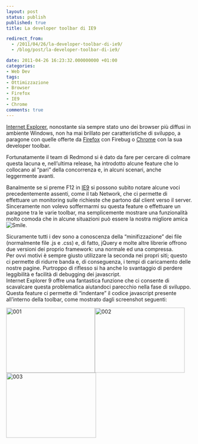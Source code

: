 ```yaml
---
layout: post
status: publish
published: true
title: La developer toolbar di IE9

redirect_from: 
  - /2011/04/26/la-developer-toolbar-di-ie9/
  - /blog/post/la-developer-toolbar-di-ie9/

date: 2011-04-26 16:23:32.000000000 +01:00
categories:
- Web Dev
tags:
- Ottimizzazione
- Browser
- Firefox
- IE9
- Chrome
comments: true
---
```

<p><a title="Internet Explorer posts" href="http://tostring.it/tags/archive/ie9" target="_blank">Internet Explorer</a>, nonostante sia sempre stato uno dei browser più diffusi in ambiente Windows, non ha mai brillato per caratteristiche di sviluppo, a paragone con quelle offerte da <a title="Firefox posts" href="http://tostring.it/tags/archive/firefox" target="_blank">Firefox</a> con Firebug o <a title="Chrome posts" href="http://tostring.it/tags/archive/chrome" target="_blank">Chrome</a> con la sua developer toolbar.</p>  <p>Fortunatamente il team di Redmond si è dato da fare per cercare di colmare questa lacuna e, nell’ultima release, ha introdotto alcune feature che lo collocano al “pari” della concorrenza e, in alcuni scenari, anche leggermente avanti.</p>  <p>Banalmente se si preme F12 in <a title="Internet Exploer 9 posts" href="http://tostring.it/tags/archive/ie9" target="_blank">IE9</a> si possono subito notare alcune voci precedentemente assenti, come il tab Network, che ci permette di effettuare un monitoring sulle richieste che partono dal client verso il server.     <br />Sinceramente non volevo soffermarmi su questa feature o effettuare un paragone tra le varie toolbar, ma semplicemente mostrare una funzionalità molto comoda che in alcune situazioni può essere la nostra migliore amica <img style="border-bottom-style: none; border-left-style: none; border-top-style: none; border-right-style: none" class="wlEmoticon wlEmoticon-smile" alt="Smile" src="http://www.tostring.it/UserFiles/imperugo/wlEmoticon-smile_2_6.png" />.</p>  <p>Sicuramente tutti i dev sono a conoscenza della “minifizzazione” dei file (normalmente file .js e .css) e, di fatto, jQuery e molte altre librerie offrono due versioni dei proprio framework: una normale ed una compressa.    <br />Per ovvi motivi è sempre giusto utilizzare la seconda nei propri siti; questo ci permette di ridurre banda e, di conseguenza, i tempi di caricamento delle nostre pagine. Purtroppo di riflesso si ha anche lo svantaggio di perdere leggibilità e facilità di debugging dei javascript.     <br />Internet Explorer 9 offre una fantastica funzione che ci consente di scavalcare questa problematica aiutandoci parecchio nella fase di sviluppo. Questa feature ci permette di “indentare” il codice javascript presente all’interno della toolbar, come mostrato dagli screenshot seguenti:</p>  <p><a href="http://www.tostring.it/UserFiles/imperugo/001_2.png"><img style="background-image: none; border-right-width: 0px; padding-left: 0px; padding-right: 0px; display: inline; border-top-width: 0px; border-bottom-width: 0px; border-left-width: 0px; padding-top: 0px" title="001" border="0" alt="001" src="http://www.tostring.it/UserFiles/imperugo/001_thumb.png" width="240" height="176" /></a><a href="http://www.tostring.it/UserFiles/imperugo/002_2.png"><img style="background-image: none; border-right-width: 0px; padding-left: 0px; padding-right: 0px; display: inline; border-top-width: 0px; border-bottom-width: 0px; border-left-width: 0px; padding-top: 0px" title="002" border="0" alt="002" src="http://www.tostring.it/UserFiles/imperugo/002_thumb.png" width="243" height="176" /></a><a href="http://www.tostring.it/UserFiles/imperugo/003_2.png"><img style="background-image: none; border-right-width: 0px; padding-left: 0px; padding-right: 0px; display: inline; border-top-width: 0px; border-bottom-width: 0px; border-left-width: 0px; padding-top: 0px" title="003" border="0" alt="003" src="http://www.tostring.it/UserFiles/imperugo/003_thumb.png" width="243" height="176" /></a></p>
